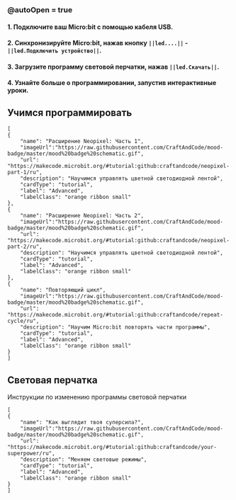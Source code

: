 ### @autoOpen = true
#### 1. Подключите ваш Micro:bit с помощью кабеля USB.
#### 2. Синхронизируйте Micro:bit, нажав кнопку `||led....||` - `||led.Подключить устройство||`.
#### 3. Загрузите программу световой перчатки, нажав `||led.Скачать||`.
#### 4. Узнайте больше о программировании, запустив интерактивные уроки.

## Учимся программировать

```codecard
[
{
    "name": "Расширение Neopixel: Часть 1",
    "imageUrl":"https://raw.githubusercontent.com/CraftAndCode/mood-badge/master/mood%20badge%20schematic.gif",
    "url": "https://makecode.microbit.org/#tutorial:github:craftandcode/neopixel-part-1/ru", 
    "description": "Научимся управлять цветной светодиодной лентой", 
    "cardType": "tutorial",
    "label": "Advanced",
    "labelClass": "orange ribbon small"
},
{
    "name": "Расширение Neopixel: Часть 2",
    "imageUrl":"https://raw.githubusercontent.com/CraftAndCode/mood-badge/master/mood%20badge%20schematic.gif",
    "url": "https://makecode.microbit.org/#tutorial:github:craftandcode/neopixel-part-2/ru", 
    "description": "Научимся управлять цветной светодиодной лентой", 
    "cardType": "tutorial",
    "label": "Advanced",
    "labelClass": "orange ribbon small"
},
{
    "name": "Повторяющий цикл",
    "imageUrl":"https://raw.githubusercontent.com/CraftAndCode/mood-badge/master/mood%20badge%20schematic.gif",
    "url": "https://makecode.microbit.org/#tutorial:github:craftandcode/repeat-cycle/ru", 
    "description": "Научим Micro:bit повторять части программы", 
    "cardType": "tutorial",
    "label": "Advanced",
    "labelClass": "orange ribbon small"
}
]
```

## Световая перчатка
Инструкции по изменению программы световой перчатки
```codecard
[
{
    "name": "Как выглядит твоя суперсила?",
    "imageUrl":"https://raw.githubusercontent.com/CraftAndCode/mood-badge/master/mood%20badge%20schematic.gif",
    "url": "https://makecode.microbit.org/#tutorial:github:craftandcode/your-superpower/ru", 
    "description": "Меняем световые режимы", 
    "cardType": "tutorial",
    "label": "Advanced",
    "labelClass": "orange ribbon small"
}
]
```
